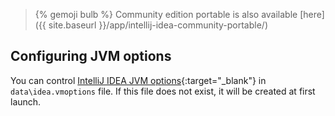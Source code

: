 > {% gemoji bulb %} Community edition portable is also available [here]({{ site.baseurl }}/app/intellij-idea-community-portable/)

## Configuring JVM options

You can control [IntelliJ IDEA JVM options](https://www.jetbrains.com/help/idea/tuning-the-ide.html#configure-jvm-options){:target="_blank"} in `data\idea.vmoptions` file. If this file does not exist, it will be created at first launch.